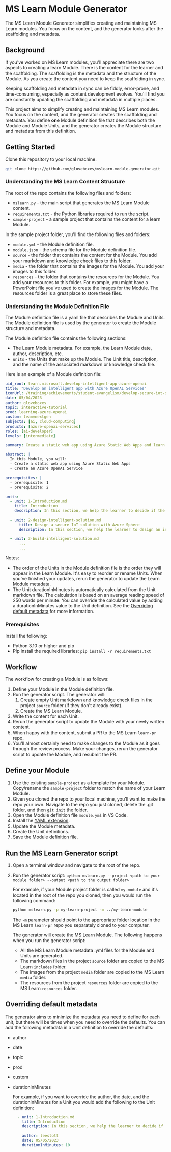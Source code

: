 # MS Learn Module Generator

The MS Learn Module Generator simplifies creating and maintaining MS Learn modules. You focus on the content, and the generator looks after the scaffolding and metadata.

## Background

If you've worked on MS Learn modules, you'll appreciate there are two aspects to creating a learn Module. There is the content for the learner and the scaffolding. The scaffolding is the metadata and the structure of the Module. As you create the content you need to keep the scaffolding in sync.

Keeping scaffolding and metadata in sync can be fiddly, error-prone, and time-consuming, especially as content development evolves. You'll find you are constantly updating the scaffolding and metadata in multiple places.

This project aims to simplify creating and maintaining MS Learn modules. You focus on the content, and the generator creates the scaffolding and metadata. You define **one** Module definition file that describes both the Module and Module Units, and the generator creates the Module structure and metadata from this definition.

## Getting Started

Clone this repository to your local machine.

```bash
git clone https://github.com/gloveboxes/mslearn-module-generator.git
```

### Understanding the MS Learn Content Structure

The root of the repo contains the following files and folders:

- `mslearn.py` - the main script that generates the MS Learn Module content.
- `requirements.txt` - the Python libraries required to run the script.
- `sample-project` - a sample project that contains the content for a learn Module.

In the sample project folder, you'll find the following files and folders:

- `module.yml` - the Module definition file.
- `module.json` - the schema file for the Module definition file.
- `source` - the folder that contains the content for the Module. You add your markdown and knowledge check files to this folder.
- `media` - the folder that contains the images for the Module. You add your images to this folder.
- `resources` - the folder that contains the resources for the Module. You add your resources to this folder. For example, you might have a PowerPoint file you've used to create the images for the Module. The resources folder is a great place to store these files.

### Understanding the Module Definition File

The Module definition file is a yaml file that describes the Module and Units. The Module definition file is used by the generator to create the Module structure and metadata.

The Module definition file contains the following sections:

- The Learn Module metadata. For example, the Learn Module date, author, description, etc.
- `units` - the Units that make up the Module. The Unit title, description, and the name of the associated markdown or knowledge check file.

Here is an example of a Module definition file:

```yaml
uid_root: learn.microsoft.develop-intelligent-app-azure-openai
title: "Develop an intelligent app with Azure OpenAI Services"
iconUrl: /training/achievements/student-evangelism/develop-secure-iot-solutions-with-azure-sphere.svg
date: 05/04/2023
author: gloveboxes
topic: interactive-tutorial
prod: learning-azure-openai
custom: team=nextgen
subjects: [ai, cloud-computing]
products: [azure-openai-services]
roles: [ai-developer]
levels: [intermediate]

summary: Create a static web app using Azure Static Web Apps and learn about Azure OpenAI Services

abstract: |
  In this Module, you will:
  - Create a static web app using Azure Static Web Apps
  - Create an Azure OpenAI Service

prerequisites: |
  - prerequisite: 1
  - prerequisite: 2

units:
  - unit: 1-Introduction.md
    title: Introduction
    description: In this section, we help the learner to decide if the product meets their needs. We'll explain when to use the product and how it works.

  - unit: 2-design-intelligent-solution.md
      title: Design a secure IoT solution with Azure Sphere
      description: In this section, we help the learner to design an intelligent app with the Azure OpenAI Service.

  - unit: 3-build-intelligent-solution.md
      ...
      ...
```

Notes:
- The order of the Units in the Module definition file is the order they will appear in the Learn Module. It's easy to reorder or rename Units. When you've finished your updates, rerun the generator to update the Learn Module metadata.
- The Unit durationInMinutes is automatically calculated from the Unit markdown file. The calculation is based on an average reading speed of 250 words per minute. You can override the calculated value by adding a durationInMinutes value to the Unit definition. See the [Overriding default metadata](#overriding-default-metadata) for more information.

### Prerequisites

Install the following:

- Python 3.10 or higher and pip
- Pip install the required libraries: `pip install -r requirements.txt`

## Workflow

The workflow for creating a Module is as follows:

1. Define your Module in the Module definition file.
1. Run the generator script. The generator will:
   1. Create empty Unit markdown and knowledge check files in the project `source` folder (if they don't already exist).
   1. Create the MS Learn Module.
1. Write the content for each Unit.
1. Rerun the generator script to update the Module with your newly written content.
1. When happy with the content, submit a PR to the MS Learn `learn-pr` repo.
2. You'll almost certainly need to make changes to the Module as it goes through the review process. Make your changes, rerun the generator script to update the Module, and resubmit the PR.

## Define your Module

1. Use the existing `sample-project` as a template for your Module. Copy/rename the `sample-project` folder to match the name of your Learn Module.
1. Given you cloned the repo to your local machine, you'll want to make the repo your own. Navigate to the repo you just cloned, delete the .git folder, and then `git init` the folder.
1. Open the Module definition file `module.yml` in VS Code.
1. Install the [YAML extension](https://marketplace.visualstudio.com/items?itemName=redhat.vscode-yaml).
2. Update the Module metadata.
3. Create the Unit definitions.
4. Save the Module definition file.

## Run the MS Learn Generator script

1. Open a terminal window and navigate to the root of the repo.
1. Run the generator script: `python mslearn.py --project <path to your module folder> --output <path to the output folder>`

    For example, if your Module project folder is called `my-module` and it's located in the root of the repo you cloned, then you would run the following command:

    ```bash
    python mslearn.py -p my-learn-project -m ../my-learn-module
    ```

    The `-m` parameter should point to the appropriate folder location in the MS Learn `learn-pr` repo you separately cloned to your computer.

    The generator will create the MS Learn Module. The following happens when you run the generator script:
    - All the MS Learn Module metadata .yml files for the Module and Units are generated.
    - The markdown files in the project `source` folder are copied to the MS Learn `includes` folder.
    - The images from the project `media` folder are copied to the MS Learn `media` folder.
    - The resources from the project `resources` folder are copied to the MS Learn `resources` folder.


## Overriding default metadata

The generator aims to minimize the metadata you need to define for each unit, but there will be times when you need to override the defaults. You can add the following metadata in a Unit definition to override the defaults:

  - author
  - date
  - topic
  - prod
  - custom
  - durationInMinutes

    For example, if you want to override the author, the date, and the durationInMinutes for a Unit you would add the following to the Unit definition:

    ```yaml
      - unit: 1-Introduction.md
        title: Introduction
        description: In this section, we help the learner to decide if the product meets their needs. We'll explain when to use the product and how it works.

        author: leestott
        date: 05/05/2023
        durationInMinutes: 10
    ```